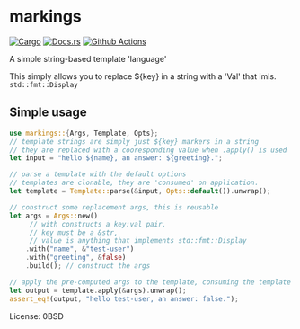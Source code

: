 # markings

[![Cargo](https://img.shields.io/crates/v/markings.svg)](https://crates.io/crates/markings) [![Docs.rs](https://docs.rs/markings/badge.svg)](https://docs.rs/markings) [![Github Actions](https://github.com/museun/markings/workflows/Rust/badge.svg)](https://github.com/museun/markings) 

A simple string-based template 'language'

This simply allows you to replace ${key} in a string with a 'Val' that imls. `std::fmt::Display`

## Simple usage
```rust
use markings::{Args, Template, Opts};
// template strings are simply just ${key} markers in a string
// they are replaced with a cooresponding value when .apply() is used
let input = "hello ${name}, an answer: ${greeting}.";

// parse a template with the default options
// templates are clonable, they are 'consumed' on application.
let template = Template::parse(&input, Opts::default()).unwrap();

// construct some replacement args, this is reusable
let args = Args::new()
     // with constructs a key:val pair,
     // key must be a &str,
     // value is anything that implements std::fmt::Display
    .with("name", &"test-user")
    .with("greeting", &false)
    .build(); // construct the args

// apply the pre-computed args to the template, consuming the template
let output = template.apply(&args).unwrap();
assert_eq!(output, "hello test-user, an answer: false.");
```

License: 0BSD
